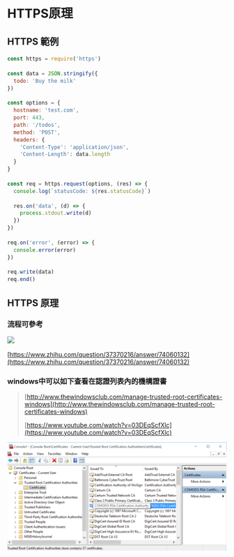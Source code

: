 # HTTPS原理

## HTTPS 範例

```javascript
const https = require('https')

const data = JSON.stringify({
  todo: 'Buy the milk'
})

const options = {
  hostname: 'test.com',
  port: 443,
  path: '/todos',
  method: 'POST',
  headers: {
    'Content-Type': 'application/json',
    'Content-Length': data.length
  }
}

const req = https.request(options, (res) => {
  console.log(`statusCode: ${res.statusCode}`)

  res.on('data', (d) => {
    process.stdout.write(d)
  })
})

req.on('error', (error) => {
  console.error(error)
})

req.write(data)
req.end()
```

## HTTPS 原理

### 流程可參考

![](https://github.com/easonwang01/web_advance/tree/1925ddcb36447378ab5377e38c84f5ccccca8136/assets/bg2014092003.png)

[https://www.zhihu.com/question/37370216/answer/74060132](https://www.zhihu.com/question/37370216/answer/74060132)

### windows中可以如下查看在認證列表內的機構證書

> [http://www.thewindowsclub.com/manage-trusted-root-certificates-windows](http://www.thewindowsclub.com/manage-trusted-root-certificates-windows)
>
> [https://www.youtube.com/watch?v=03DEqScfXlc](https://www.youtube.com/watch?v=03DEqScfXlc)

![](../.gitbook/assets/79.png)

